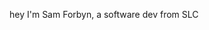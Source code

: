 hey I'm Sam Forbyn, a software dev from SLC
<!---
samforbyn/samforbyn is a ✨ special ✨ repository because its `README.md` (this file) appears on your GitHub profile.
You can click the Preview link to take a look at your changes.
--->

